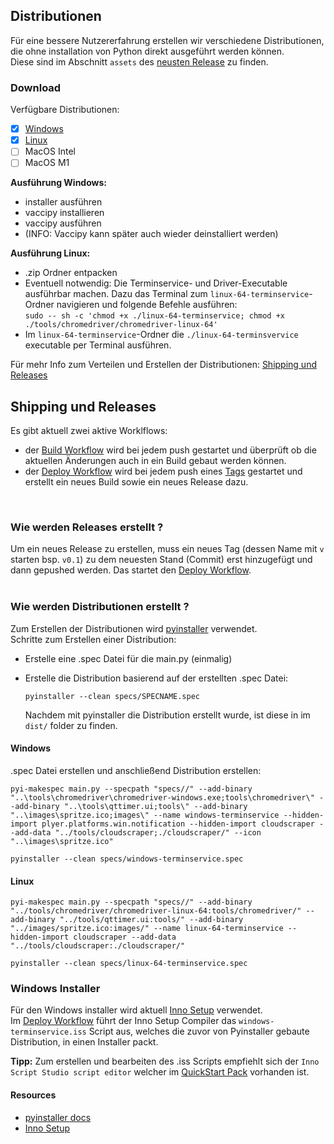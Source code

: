 ## Distributionen

Für eine bessere Nutzererfahrung erstellen wir verschiedene Distributionen, die ohne installation von Python direkt ausgeführt werden können.  
Diese sind im Abschnitt `assets` des [neusten Release](https://github.com/iamnotturner/vaccipy/releases/latest 
) zu finden.  


### Download 
Verfügbare Distributionen:
- [x] [Windows](https://cntr.click/rS9Ds4R)  
- [x] [Linux](https://cntr.click/mN1MPzc) 
- [ ] MacOS Intel
- [ ] MacOS M1

**Ausführung Windows:** 
- installer ausführen
- vaccipy installieren
- vaccipy ausführen
- (INFO: Vaccipy kann später auch wieder deinstalliert werden)

**Ausführung Linux:**
- .zip Ordner entpacken
- Eventuell notwendig: Die Terminservice- und Driver-Executable ausführbar machen.
Dazu das Terminal zum `linux-64-terminservice`-Ordner navigieren und folgende Befehle ausführen:  
  `sudo -- sh -c 'chmod +x ./linux-64-terminservice; chmod +x ./tools/chromedriver/chromedriver-linux-64'`
- Im `linux-64-terminservice`-Ordner die `./linux-64-terminsvervice` executable per Terminal ausführen. 

Für mehr Info zum Verteilen und Erstellen der Distributionen: [Shipping und Releases](#Shipping-und-releases)

## Shipping und Releases

Es gibt aktuell zwei aktive Worklflows: 
* der [Build Workflow](https://github.com/iamnotturner/vaccipy/actions/workflows/build.yaml) wird bei jedem push gestartet und überprüft ob die aktuellen Änderungen auch in ein Build gebaut werden können.
* der [Deploy Workflow](https://github.com/iamnotturner/vaccipy/actions/workflows/deploy.yaml) wird bei jedem push eines [Tags](https://git-scm.com/book/en/v2/Git-Basics-Tagging) gestartet und erstellt ein neues Build sowie ein neues Release dazu.   
</br>

### Wie werden Releases erstellt ?

Um ein neues Release zu erstellen, muss ein neues Tag (dessen Name mit `v` starten bsp. `v0.1`) zu dem neuesten Stand (Commit) erst hinzugefügt und dann gepushed werden. Das startet den [Deploy Workflow](https://github.com/iamnotturner/vaccipy/actions/workflows/deploy.yaml).  
</br>

### Wie werden Distributionen erstellt ? 

Zum Erstellen der Distributionen wird [pyinstaller](https://pyinstaller.readthedocs.io/en/stable/index.html) verwendet.  
Schritte zum Erstellen einer Distribution: 
- Erstelle eine .spec Datei für die main.py (einmalig)  

- Erstelle die Distribution basierend auf der erstellten .spec Datei:
    ```shell
    pyinstaller --clean specs/SPECNAME.spec
    ```
    Nachdem mit pyinstaller die Distribution erstellt wurde, ist diese in im `dist/` folder zu finden.  


#### Windows

.spec Datei erstellen und anschließend Distribution erstellen:  
```shell
pyi-makespec main.py --specpath "specs//" --add-binary "..\tools\chromedriver\chromedriver-windows.exe;tools\chromedriver\" --add-binary "..\tools\qttimer.ui;tools\" --add-binary "..\images\spritze.ico;images\" --name windows-terminservice --hidden-import plyer.platforms.win.notification --hidden-import cloudscraper --add-data "../tools/cloudscraper;./cloudscraper/" --icon "..\images\spritze.ico"

pyinstaller --clean specs/windows-terminservice.spec
```

#### Linux
```shell 
pyi-makespec main.py --specpath "specs//" --add-binary "../tools/chromedriver/chromedriver-linux-64:tools/chromedriver/" --add-binary "../tools/qttimer.ui:tools/" --add-binary "../images/spritze.ico:images/" --name linux-64-terminservice --hidden-import cloudscraper --add-data "../tools/cloudscraper:./cloudscraper/"

pyinstaller --clean specs/linux-64-terminservice.spec

```

### Windows Installer
Für den Windows installer wird aktuell [Inno Setup](https://jrsoftware.org/isinfo.php) verwendet.  
Im [Deploy Workflow](https://github.com/iamnotturner/vaccipy/actions/workflows/deploy.yaml) führt der Inno Setup Compiler das  `windows-terminservice.iss` Script aus, welches die zuvor von Pyinstaller gebaute Distribution, in einen Installer packt. 

**Tipp:** Zum erstellen und bearbeiten des .iss Scripts empfiehlt sich der `Inno Script Studio script editor` welcher im [QuickStart Pack](https://jrsoftware.org/download.php/ispack.exe) vorhanden ist. 

#### Resources
- [pyinstaller docs](https://pyinstaller.readthedocs.io/en/stable/index.html)
- [Inno Setup](https://jrsoftware.org/isinfo.php)

